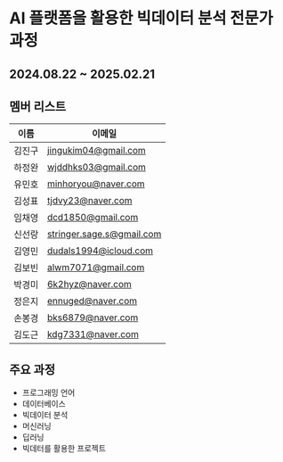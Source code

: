 # AI 플랫폼을 활용한 빅데이터 분석 전문가 과정
## 2024.08.22 ~ 2025.02.21

## 멤버 리스트
| 이름	|	    이메일  |
|-------|------------|  
| 김진구	|	jingukim04@gmail.com |
| 하정완	|	wjddhks03@gmail.com |
| 유민호	|	minhoryou@naver.com |
| 김성표	|	tjdvy23@naver.com |
| 임채영 |	dcd1850@gmail.com |
| 신선랑 |	stringer.sage.s@gmail.com |
| 김영민 |	dudals1994@icloud.com |
| 김보빈	| alwm7071@gmail.com |
| 박경미	|	6k2hyz@naver.com |
| 정은지 |	ennuged@naver.com |
| 손봉경	|	bks6879@naver.com |
| 김도근 | kdg7331@naver.com |

## 주요 과정
- 프로그래밍 언어
- 데이터베이스
- 빅데이터 분석
- 머신러닝
- 딥러닝
- 빅데터를 활용한 프로젝트